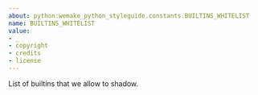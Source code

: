 ```yaml
---
about: python:wemake_python_styleguide.constants.BUILTINS_WHITELIST
name: BUILTINS_WHITELIST
value:
- _
- copyright
- credits
- license
---
```


List of builtins that we allow to shadow.